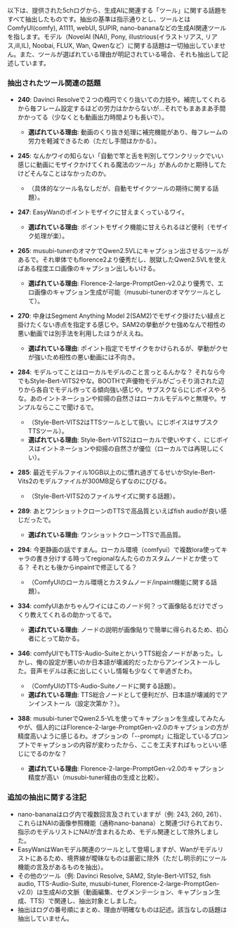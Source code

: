 以下は、提供された5chログから、生成AIに関連する「ツール」に関する話題をすべて抽出したものです。抽出の基準は指示通りとし、ツールとはComfyUI(comfy), A1111, webUI, SUPIR, nano-bananaなどの生成AI関連ツールを指します。モデル（NovelAI (NAI), Pony, illustrious(イラストリアス, リアス,ill,IL), Noobai, FLUX, Wan, Qwenなど）に関する話題は一切抽出していません。また、ツールが選ばれている理由が明記されている場合、それも抽出して記述しています。

### 抽出されたツール関連の話題
- **240**: Davinci Resolveで２つの楕円でくり抜いての力技や。補完してくれるから毎フレーム設定するほどの労力はかからないが…それでもまあまあ手間かかってる（少なくとも動画出力時間よりも長いで）。
  - **選ばれている理由**: 動画のくり抜き処理に補完機能があり、毎フレームの労力を軽減できるため（ただし手間はかかる）。

- **245**: なんかワイの知らない「自動で竿と舌を判別してワンクリックでいい感じに動画にモザイクかけてくれる魔法のツール」があんのかと期待してたけどそんなことはなかったのか。
  - （具体的なツール名なしだが、自動モザイクツールの期待に関する話題）。

- **247**: EasyWanのポイントモザイクに甘えまくっているワイ。
  - **選ばれている理由**: ポイントモザイク機能に甘えられるほど便利（モザイク処理が楽）。

- **265**: musubi-tunerのオマケでQwen2.5VLにキャプション出させるツールがあるで。それ単体でもflorence2より優秀だし、脱獄したQwen2.5VLを使えばある程度エロ画像のキャプション出しもいける。
  - **選ばれている理由**: Florence-2-large-PromptGen-v2.0より優秀で、エロ画像のキャプション生成が可能（musubi-tunerのオマケツールとして）。

- **270**: 中身はSegment Anything Model 2(SAM2)でモザイク掛けたい緑点と掛けたくない赤点を指定する感じや。SAM2の挙動がクセ強めなんで相性の悪い動画では別手法を利用したほうがええね。
  - **選ばれている理由**: ポイント指定でモザイクをかけられるが、挙動がクセが強いため相性の悪い動画には不向き。

- **284**: モデルってことはローカルモデルのこと言っとるんかな？ それなら今でもStyle-Bert-VITS2やな。BOOTHで声優物モデルがごっそり消された辺りから各自でモデル作ってる傾向強い感じや。サブスクならにじボイスやろな。あのイントネーションや抑揚の自然さはローカルモデルやと無理や。サンプルならここで聞けるで。
  - （Style-Bert-VITS2はTTSツールとして扱い。にじボイスはサブスクTTSツール）。
  - **選ばれている理由**: Style-Bert-VITS2はローカルで使いやすく、にじボイスはイントネーションや抑揚の自然さが優位（ローカルでは再現しにくい）。

- **285**: 最近モデルファイル10GB以上のに慣れ過ぎてるせいかStyle-Bert-Vits2のモデルファイルが300MB足らずなのにびびる。
  - （Style-Bert-VITS2のファイルサイズに関する話題）。

- **289**: あとワンショットクローンのTTSで高品質といえばfish audioが良い感じだったで。
  - **選ばれている理由**: ワンショットクローンTTSで高品質。

- **294**: 今更静画の話ですまん。ローカル環境（comfyui）で複数lora使ってキャラの書き分けする時ってregionalなんたらのカスタムノードとか使ってる？ それとも後からinpaintで修正してる？
  - （ComfyUIのローカル環境とカスタムノード/inpaint機能に関する話題）。

- **334**: comfyUIあかちゃんワイにはこのノード何？って画像貼るだけでざっくり教えてくれるの助かってるで。
  - **選ばれている理由**: ノードの説明が画像貼りで簡単に得られるため、初心者にとって助かる。

- **346**: comfyUIでもTTS-Audio-SuiteとかいうTTS総合ノードがあった。しかし、俺の設定が悪いのか日本語が壊滅的だったからアンインストールした。音声モデルは表に出しにくいし情報も少なくて辛過ぎたわ。
  - （ComfyUIのTTS-Audio-Suiteノードに関する話題）。
  - **選ばれている理由**: TTS総合ノードとして便利だが、日本語が壊滅的でアンインストール（設定次第か？）。

- **388**: musubi-tunerでQwen2.5-VLを使ってキャプションを生成してみたんやが、個人的にはFlorence-2-large-PromptGen-v2.0のキャプションの方が精度高いように感じるわ。オプションの「--prompt」に指定しているプロンプトでキャプションの内容が変わったから、ここを工夫すればもっといい感じにでるのかな？
  - **選ばれている理由**: Florence-2-large-PromptGen-v2.0のキャプション精度が高い（musubi-tuner経由の生成と比較）。

### 追加の抽出に関する注記
- nano-bananaはログ内で複数回言及されていますが（例: 243, 260, 261）、これらはNAIの画像参照機能（通称nano-banana）と関連づけられており、指示のモデルリストにNAIが含まれるため、モデル関連として除外しました。
- EasyWanはWanモデル関連のツールとして登場しますが、Wanがモデルリストにあるため、境界線が曖昧なものは厳密に除外（ただし明示的にツール機能の言及があるものを抽出）。
- その他のツール（例: Davinci Resolve, SAM2, Style-Bert-VITS2, fish audio, TTS-Audio-Suite, musubi-tuner, Florence-2-large-PromptGen-v2.0）は生成AIの文脈（動画編集、セグメンテーション、キャプション生成、TTS）で関連し、抽出対象としました。
- 抽出はログの番号順にまとめ、理由が明確なものは記述。該当なしの話題は抽出していません。